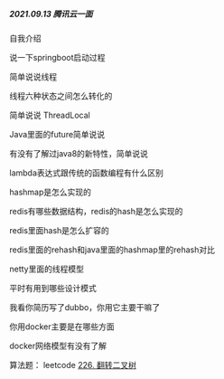 ##### 2021.09.13 腾讯云一面

自我介绍

说一下springboot启动过程

简单说说线程

线程六种状态之间怎么转化的

简单说说 ThreadLocal

Java里面的future简单说说

有没有了解过java8的新特性，简单说说

lambda表达式跟传统的函数编程有什么区别

hashmap是怎么实现的

redis有哪些数据结构，redis的hash是怎么实现的

redis里面hash是怎么扩容的

redis里面的rehash和java里面的hashmap里的rehash对比

netty里面的线程模型

平时有用到哪些设计模式

我看你简历写了dubbo，你用它主要干嘛了

你用docker主要是在哪些方面

docker网络模型有没有了解



算法题： leetcode [226. 翻转二叉树](https://leetcode-cn.com/problems/invert-binary-tree)

